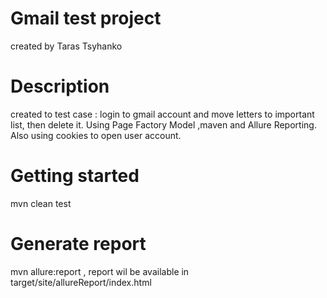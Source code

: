 # Gmail test project
created by Taras Tsyhanko

# Description
created to test case : login to gmail account and move letters to important list, then delete it.
Using Page Factory Model ,maven and Allure Reporting.
Also using cookies to open user account.

# Getting started
mvn clean test

# Generate report 
mvn allure:report ,
 report wil be available in target/site/allureReport/index.html